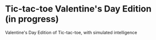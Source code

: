# Tic-tac-toe Valentine's Day Edition (in progress)
Valentine's Day Edition of Tic-tac-toe, with simulated intelligence
